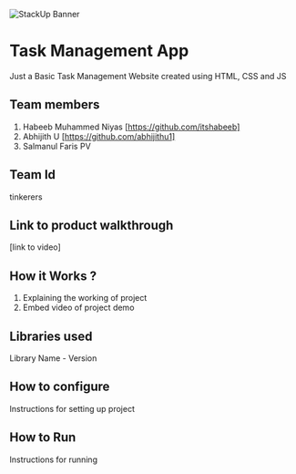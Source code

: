 ![StackUp Banner]([https://tinkerhub.frappe.cloud/files/stackup%20banner.jpeg])
# Task Management App
Just a Basic Task Management Website created using HTML, CSS and JS
## Team members
1. Habeeb Muhammed Niyas [https://github.com/itshabeeb]
2. Abhijith U [https://github.com/abhijithu1]
3. Salmanul Faris PV
## Team Id
tinkerers
## Link to product walkthrough
[link to video]
## How it Works ?
1. Explaining the working of project
2. Embed video of project demo
## Libraries used
Library Name - Version
## How to configure
Instructions for setting up project
## How to Run
Instructions for running
